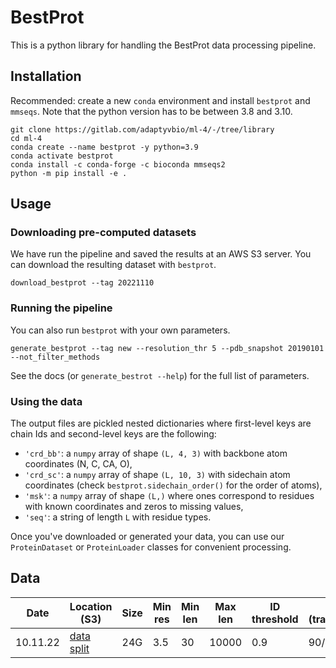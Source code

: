# BestProt
This is a python library for handling the BestProt data processing pipeline.

## Installation
Recommended: create a new `conda` environment and install `bestprot` and `mmseqs`. Note that the python version has to be between 3.8 and 3.10.
```
git clone https://gitlab.com/adaptyvbio/ml-4/-/tree/library
cd ml-4
conda create --name bestprot -y python=3.9
conda activate bestprot
conda install -c conda-forge -c bioconda mmseqs2
python -m pip install -e .
```

## Usage
### Downloading pre-computed datasets
We have run the pipeline and saved the results at an AWS S3 server. You can download the resulting dataset with `bestprot`.
```
download_bestprot --tag 20221110 
```

### Running the pipeline
You can also run `bestprot` with your own parameters.
```
generate_bestprot --tag new --resolution_thr 5 --pdb_snapshot 20190101 --not_filter_methods
```
See the docs (or `generate_bestrot --help`) for the full list of parameters.

### Using the data
The output files are pickled nested dictionaries where first-level keys are chain Ids and second-level keys are the following:
- `'crd_bb'`: a `numpy` array of shape `(L, 4, 3)` with backbone atom coordinates (N, C, CA, O),
- `'crd_sc'`: a `numpy` array of shape `(L, 10, 3)` with sidechain atom coordinates (check `bestprot.sidechain_order()` for the order of atoms),
- `'msk'`: a `numpy` array of shape `(L,)` where ones correspond to residues with known coordinates and
    zeros to missing values,
- `'seq'`: a string of length `L` with residue types.

Once you've downloaded or generated your data, you can use our `ProteinDataset` or `ProteinLoader` classes 
for convenient processing. 

## Data

|Date    |Location (S3)|Size|Min res|Min len|Max len|ID threshold|Split (train/val/test)|Missing thr (ends/middle)|
|--------|--------|----|-------|-------|-------|------------|-----|-----------|
|10.11.22|[data](s3://ml4-main-storage/bestprot_20221110/) [split]("s3://ml4-main-storage/bestprot_20221110_splits_dict/")|24G|3.5|30|10000|0.9|90/5/5|0.3/0.1



